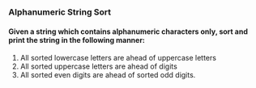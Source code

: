 ### Alphanumeric String Sort

#### Given a string which contains alphanumeric characters only, sort and print the string in the following manner:
1. All sorted lowercase letters are ahead of uppercase letters
2. All sorted uppercase letters are ahead of digits
3. All sorted even digits are ahead of sorted odd digits.
